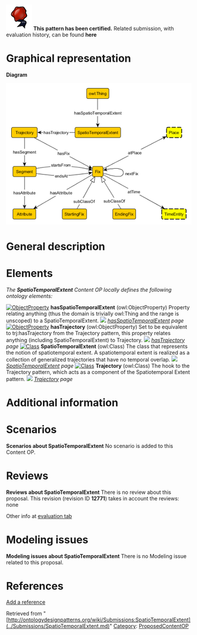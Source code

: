 [![](../images/thumb/b/b5/Certified.png/70px-Certified.png)](../Image/Certified.png.md "Certified.png") __This pattern has been certified.__
Related submission, with evaluation history, can be found __here__





#  Graphical representation


__Diagram__




[![Image:Spatiotemporal.png](../images/0/02/Spatiotemporal.png)](../Image/Spatiotemporal.png.md "Image:Spatiotemporal.png")




#  General description


  




#  Elements


_The __SpatioTemporalExtent__ Content OP locally defines the following ontology elements:_



[![ObjectProperty](../../images/thumb/c/c3/ObjectProperty.gif/20px-ObjectProperty.gif)](../Image/ObjectProperty.gif.md "ObjectProperty") __hasSpatioTemporalExtent__ (owl:ObjectProperty) Property relating anything (thus the domain is trivially owl:Thing and the range is unscoped) to a SpatioTemporalExtent. 
 [![](../../../../images/thumb/8/87/ArrowRight.gif/11px-ArrowRight.gif)](../Image/ArrowRight.gif.md "ArrowRight.gif") _[hasSpatioTemporalExtent](../Submissions/SpatioTemporalExtent/hasSpatioTemporalExtent.md "Submissions:SpatioTemporalExtent/hasSpatioTemporalExtent") page_
[![ObjectProperty](../../images/thumb/c/c3/ObjectProperty.gif/20px-ObjectProperty.gif)](../Image/ObjectProperty.gif.md "ObjectProperty") __hasTrajectory__ (owl:ObjectProperty) Set to be equivalent to trj:hasTrajectory from the Trajectory pattern, this property relates anything (including SpatioTemporalExtent) to Trajectory. 
 [![](../../../../images/thumb/8/87/ArrowRight.gif/11px-ArrowRight.gif)](../Image/ArrowRight.gif.md "ArrowRight.gif") _[hasTrajectory](../Submissions/SpatioTemporalExtent/hasTrajectory.md "Submissions:SpatioTemporalExtent/hasTrajectory") page_
[![Class](../../images/thumb/2/27/Class.gif/20px-Class.gif)](../Image/Class.gif.md "Class") __SpatioTemporalExtent__ (owl:Class) The class that represents the notion of spatiotemporal extent. A spatiotemporal extent is realized as a collection of generalized trajectories that have no temporal overlap. 
 [![](../../../../images/thumb/8/87/ArrowRight.gif/11px-ArrowRight.gif)](../Image/ArrowRight.gif.md "ArrowRight.gif") _[SpatioTemporalExtent](../Submissions/SpatioTemporalExtent/SpatioTemporalExtent.md "Submissions:SpatioTemporalExtent/SpatioTemporalExtent") page_
[![Class](../../images/thumb/2/27/Class.gif/20px-Class.gif)](../Image/Class.gif.md "Class") __Trajectory__ (owl:Class) The hook to the Trajectory pattern, which acts as a component of the Spatiotemporal Extent pattern. 
 [![](../../../../images/thumb/8/87/ArrowRight.gif/11px-ArrowRight.gif)](../Image/ArrowRight.gif.md "ArrowRight.gif") _[Trajectory](../Submissions/SpatioTemporalExtent/Trajectory.md "Submissions:SpatioTemporalExtent/Trajectory") page_
#  Additional information


#  Scenarios



__Scenarios about SpatioTemporalExtent__
No scenario is added to this Content OP.




#  Reviews



__Reviews about SpatioTemporalExtent__
There is no review about this proposal.
This revision (revision ID __12771__) takes in account the reviews: none


Other info at [evaluation tab](http://ontologydesignpatterns.org/wiki/index.php?title=Submissions:SpatioTemporalExtent&action=evaluation "http://ontologydesignpatterns.org/wiki/index.php?title=Submissions:SpatioTemporalExtent&action=evaluation")




  




#  Modeling issues



__Modeling issues about SpatioTemporalExtent__
There is no Modeling issue related to this proposal.




  




#  References


[Add a reference](index.php@title=Odp%253AAdd_reference&subject=../Submissions/SpatioTemporalExtent.md "http://ontologydesignpatterns.org/wiki/index.php?title=Odp:Add_reference&subject=Submissions%3ASpatioTemporalExtent")


  






Retrieved from "[http://ontologydesignpatterns.org/wiki/Submissions:SpatioTemporalExtent](../Submissions/SpatioTemporalExtent.md)"
 [Category](http://ontologydesignpatterns.org/wiki/Special:Categories "Special:Categories"): [ProposedContentOP](../Category/ProposedContentOP.md "Category:ProposedContentOP")